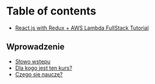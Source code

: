 # Table of contents

* [React.js with Redux + AWS Lambda FullStack Tutorial](README.md)

## Wprowadzenie

* [Słowo wstępu](edsrftghyg/untitled.md)
* [Dla kogo jest ten kurs?](edsrftghyg/dla-kogo-jest-ten-kurs.md)
* [Czego się nauczę?](edsrftghyg/czego-sie-naucze.md)

